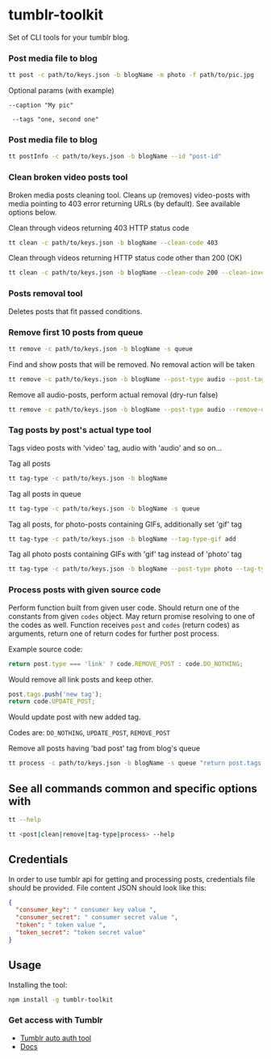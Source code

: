 # tumblr-toolkit

Set of CLI tools for your tumblr blog.

### Post media file to blog

````bash
tt post -c path/to/keys.json -b blogName -m photo -f path/to/pic.jpg
````

Optional params (with example)

```--caption "My pic"```

``` --tags "one, second one"```

### Post media file to blog

````bash
tt postInfo -c path/to/keys.json -b blogName --id "post-id"
````

### Clean broken video posts tool

Broken media posts cleaning tool. Cleans up (removes) video-posts with media pointing to 403 error returning URLs (by default). See available options below.

Clean through videos returning 403 HTTP status code
```bash
tt clean -c path/to/keys.json -b blogName --clean-code 403
```

Clean through videos returning HTTP status code other than 200 (OK)
```bash
tt clean -c path/to/keys.json -b blogName --clean-code 200 --clean-invert true
```

### Posts removal tool

Deletes posts that fit passed conditions.

### Remove first 10 posts from queue

```bash
tt remove -c path/to/keys.json -b blogName -s queue
```

Find and show posts that will be removed. No removal action will be taken
```bash
tt remove -c path/to/keys.json -b blogName --post-type audio --post-tag garbage
```

Remove all audio-posts, perform actual removal (dry-run false)
```bash
tt remove -c path/to/keys.json -b blogName --post-type audio --remove-dry-run false
```

### Tag posts by post's actual type tool

Tags video posts with 'video' tag, audio with 'audio' and so on...

Tag all posts
```bash
tt tag-type -c path/to/keys.json -b blogName
```

Tag all posts in queue
```bash
tt tag-type -c path/to/keys.json -b blogName -s queue
```

Tag all posts, for photo-posts containing GIFs, additionally set 'gif' tag
```bash
tt tag-type -c path/to/keys.json -b blogName --tag-type-gif add
```

Tag all photo posts containing GIFs with 'gif' tag instead of 'photo' tag
```bash
tt tag-type -c path/to/keys.json -b blogName --post-type photo --tag-type-gif replace
```

### Process posts with given source code

Perform function built from given user code. Should return one of the constants
from given ``codes`` object. May return promise resolving to one of the codes
as well. Function receives ``post`` and ``codes`` (return codes) as arguments,
return one of return codes for further post process.

Example source code:

```js
return post.type === 'link' ? code.REMOVE_POST : code.DO_NOTHING;
```
Would remove all link posts and keep other.

```js
post.tags.push('new tag');
return code.UPDATE_POST;
```
Would update post with new added tag.

Codes are: ``DO_NOTHING``, ``UPDATE_POST``, ``REMOVE_POST``

Remove all posts having 'bad post' tag from blog's queue
```bash
tt process -c path/to/keys.json -b blogName -s queue "return post.tags.indexOf('bad post') >= 0 ? codes.REMOVE_POST : code.DO_NOTHING;"
```

## See all commands common and specific options with

```bash
tt --help
```
```bash
tt <post|clean|remove|tag-type|process> --help
```
## Credentials

In order to use tumblr api for getting and processing posts, credentials file
should be provided. File content JSON should look like this:

```json
{
  "consumer_key": " consumer key value ",
  "consumer_secret": " consumer secret value ",
  "token": " token value ",
  "token_secret": "token secret value"
}
```

## Usage

Installing the tool:
```bash
npm install -g tumblr-toolkit
```

### Get access with Tumblr
* [Tumblr auto auth tool](https://github.com/achesco/tumblr-auto-auth)
* [Docs](https://www.tumblr.com/docs/en/api/v2#what_you_need)

